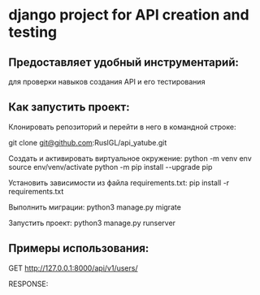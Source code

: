 #  django project for API creation and testing



## Предоставляет удобный инструментарий:
для проверки навыков создания API и его тестирования


## Как запустить проект:
Клонировать репозиторий и перейти в него в командной строке:

git clone git@github.com:RuslGL/api_yatube.git

Cоздать и активировать виртуальное окружение:
python -m venv env
source env/venv/activate
python -m pip install --upgrade pip

Установить зависимости из файла requirements.txt:
pip install -r requirements.txt

Выполнить миграции:
python3 manage.py migrate

Запустить проект:
python3 manage.py runserver

## Примеры использования:

GET http://127.0.0.1:8000/api/v1/users/

RESPONSE:
